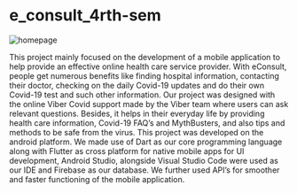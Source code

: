 # e_consult_4rth-sem

![homepage](https://user-images.githubusercontent.com/49742337/99900378-31cc5e80-2cd7-11eb-8b2b-bdbf840f607e.PNG)

This project mainly focused on the development of a mobile application to help
provide an effective online health care service provider. With eConsult, people get
numerous benefits like finding hospital information, contacting their doctor,
checking on the daily Covid-19 updates and do their own Covid-19 test and such
other information. Our project was designed with the online Viber Covid support
made by the Viber team where users can ask relevant questions. Besides, it helps in
their everyday life by providing health care information, Covid-19 FAQ’s and
MythBusters, and also tips and methods to be safe from the virus. This project was
developed on the android platform. We made use of Dart as our core programming
language along with Flutter as cross platform for native mobile apps for UI
development, Android Studio, alongside Visual Studio Code were used as our IDE
and Firebase as our database. We further used API’s for smoother and faster
functioning of the mobile application.

